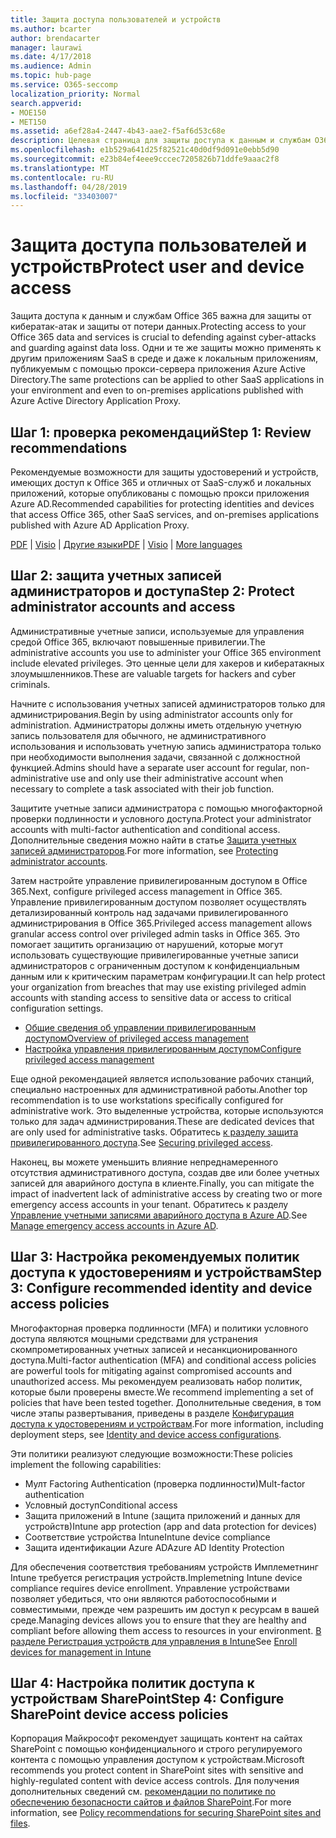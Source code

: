 ```yaml
---
title: Защита доступа пользователей и устройств
ms.author: bcarter
author: brendacarter
manager: laurawi
ms.date: 4/17/2018
ms.audience: Admin
ms.topic: hub-page
ms.service: O365-seccomp
localization_priority: Normal
search.appverid:
- MOE150
- MET150
ms.assetid: a6ef28a4-2447-4b43-aae2-f5af6d53c68e
description: Целевая страница для защиты доступа к данным и службам O365
ms.openlocfilehash: e1b529a641d25f82521c40d0df9d091e0ebb5d90
ms.sourcegitcommit: e23b84ef4eee9cccec7205826b71ddfe9aaac2f8
ms.translationtype: MT
ms.contentlocale: ru-RU
ms.lasthandoff: 04/28/2019
ms.locfileid: "33403007"
---
```

# <a name="protect-user-and-device-access"></a><span data-ttu-id="935e6-103">Защита доступа пользователей и устройств</span><span class="sxs-lookup"><span data-stu-id="935e6-103">Protect user and device access</span></span>

<span data-ttu-id="935e6-104">Защита доступа к данным и службам Office 365 важна для защиты от кибератак-атак и защиты от потери данных.</span><span class="sxs-lookup"><span data-stu-id="935e6-104">Protecting access to your Office 365 data and services is crucial to defending against cyber-attacks and guarding against data loss.</span></span> <span data-ttu-id="935e6-105">Одни и те же защиты можно применять к другим приложениям SaaS в среде и даже к локальным приложениям, публикуемым с помощью прокси-сервера приложения Azure Active Directory.</span><span class="sxs-lookup"><span data-stu-id="935e6-105">The same protections can be applied to other SaaS applications in your environment and even to on-premises applications published with Azure Active Directory Application Proxy.</span></span>
  
## <a name="step-1-review-recommendations"></a><span data-ttu-id="935e6-106">Шаг 1: проверка рекомендаций</span><span class="sxs-lookup"><span data-stu-id="935e6-106">Step 1: Review recommendations</span></span>

<span data-ttu-id="935e6-107">Рекомендуемые возможности для защиты удостоверений и устройств, имеющих доступ к Office 365 и отличных от SaaS-служб и локальных приложений, которые опубликованы с помощью прокси приложения Azure AD.</span><span class="sxs-lookup"><span data-stu-id="935e6-107">Recommended capabilities for protecting identities and devices that access Office 365, other SaaS services, and on-premises applications published with Azure AD Application Proxy.</span></span>
  
<span data-ttu-id="935e6-108">[PDF](https://go.microsoft.com/fwlink/p/?linkid=841656) | [Visio](https://go.microsoft.com/fwlink/p/?linkid=841657) | [Другие языки](https://www.microsoft.com/download/details.aspx?id=55032)</span><span class="sxs-lookup"><span data-stu-id="935e6-108">[PDF](https://go.microsoft.com/fwlink/p/?linkid=841656) | [Visio](https://go.microsoft.com/fwlink/p/?linkid=841657) | [More languages](https://www.microsoft.com/download/details.aspx?id=55032)</span></span>
  
## <a name="step-2-protect-administrator-accounts-and-access"></a><span data-ttu-id="935e6-109">Шаг 2: защита учетных записей администраторов и доступа</span><span class="sxs-lookup"><span data-stu-id="935e6-109">Step 2: Protect administrator accounts and access</span></span>
<span data-ttu-id="935e6-110">Административные учетные записи, используемые для управления средой Office 365, включают повышенные привилегии.</span><span class="sxs-lookup"><span data-stu-id="935e6-110">The administrative accounts you use to administer your Office 365 environment include elevated privileges.</span></span> <span data-ttu-id="935e6-111">Это ценные цели для хакеров и кибератакных злоумышленников.</span><span class="sxs-lookup"><span data-stu-id="935e6-111">These are valuable targets for hackers and cyber criminals.</span></span> 

<span data-ttu-id="935e6-112">Начните с использования учетных записей администраторов только для администрирования.</span><span class="sxs-lookup"><span data-stu-id="935e6-112">Begin by using administrator accounts only for administration.</span></span> <span data-ttu-id="935e6-113">Администраторы должны иметь отдельную учетную запись пользователя для обычного, не административного использования и использовать учетную запись администратора только при необходимости выполнения задачи, связанной с должностной функцией.</span><span class="sxs-lookup"><span data-stu-id="935e6-113">Admins should have a separate user account for regular, non-administrative use and only use their administrative account when necessary to complete a task associated with their job function.</span></span>

<span data-ttu-id="935e6-114">Защитите учетные записи администратора с помощью многофакторной проверки подлинности и условного доступа.</span><span class="sxs-lookup"><span data-stu-id="935e6-114">Protect your administrator accounts with multi-factor authentication and conditional access.</span></span> <span data-ttu-id="935e6-115">Дополнительные сведения можно найти в статье [Защита учетных записей администраторов](https://docs.microsoft.com/en-us/microsoft-365/enterprise/identity-access-prerequisites#protecting-administrator-accounts).</span><span class="sxs-lookup"><span data-stu-id="935e6-115">For more information, see [Protecting administrator accounts](https://docs.microsoft.com/en-us/microsoft-365/enterprise/identity-access-prerequisites#protecting-administrator-accounts).</span></span> 

<span data-ttu-id="935e6-116">Затем настройте управление привилегированным доступом в Office 365.</span><span class="sxs-lookup"><span data-stu-id="935e6-116">Next, configure privileged access management in Office 365.</span></span> <span data-ttu-id="935e6-117">Управление привилегированным доступом позволяет осуществлять детализированный контроль над задачами привилегированного администрирования в Office 365.</span><span class="sxs-lookup"><span data-stu-id="935e6-117">Privileged access management allows granular access control over privileged admin tasks in Office 365.</span></span> <span data-ttu-id="935e6-118">Это помогает защитить организацию от нарушений, которые могут использовать существующие привилегированные учетные записи администраторов с ограниченным доступом к конфиденциальным данным или к критическим параметрам конфигурации.</span><span class="sxs-lookup"><span data-stu-id="935e6-118">It can help protect your organization from breaches that may use existing privileged admin accounts with standing access to sensitive data or access to critical configuration settings.</span></span>

- [<span data-ttu-id="935e6-119">Общие сведения об управлении привилегированным доступом</span><span class="sxs-lookup"><span data-stu-id="935e6-119">Overview of privileged access management</span></span>](privileged-access-management-overview.md)
- [<span data-ttu-id="935e6-120">Настройка управления привилегированным доступом</span><span class="sxs-lookup"><span data-stu-id="935e6-120">Configure privileged access management</span></span>](privileged-access-management-configuration.md)

<span data-ttu-id="935e6-121">Еще одной рекомендацией является использование рабочих станций, специально настроенных для административной работы.</span><span class="sxs-lookup"><span data-stu-id="935e6-121">Another top recommendation is to use workstations specifically configured for administrative work.</span></span> <span data-ttu-id="935e6-122">Это выделенные устройства, которые используются только для задач администрирования.</span><span class="sxs-lookup"><span data-stu-id="935e6-122">These are dedicated devices that are only used for administrative tasks.</span></span> <span data-ttu-id="935e6-123">Обратитесь [к разделу защита привилегированного доступа](https://docs.microsoft.com/en-us/windows-server/identity/securing-privileged-access/securing-privileged-access).</span><span class="sxs-lookup"><span data-stu-id="935e6-123">See [Securing privileged access](https://docs.microsoft.com/en-us/windows-server/identity/securing-privileged-access/securing-privileged-access).</span></span>

<span data-ttu-id="935e6-124">Наконец, вы можете уменьшить влияние непреднамеренного отсутствия административного доступа, создав две или более учетных записей для аварийного доступа в клиенте.</span><span class="sxs-lookup"><span data-stu-id="935e6-124">Finally, you can mitigate the impact of inadvertent lack of administrative access by creating two or more emergency access accounts in your tenant.</span></span> <span data-ttu-id="935e6-125">Обратитесь к разделу [Управление учетными записями аварийного доступа в Azure AD](https://docs.microsoft.com/en-us/azure/active-directory/users-groups-roles/directory-emergency-access).</span><span class="sxs-lookup"><span data-stu-id="935e6-125">See [Manage emergency access accounts in Azure AD](https://docs.microsoft.com/en-us/azure/active-directory/users-groups-roles/directory-emergency-access).</span></span> 

## <a name="step-3-configure-recommended-identity-and-device-access-policies"></a><span data-ttu-id="935e6-126">Шаг 3: Настройка рекомендуемых политик доступа к удостоверениям и устройствам</span><span class="sxs-lookup"><span data-stu-id="935e6-126">Step 3: Configure recommended identity and device access policies</span></span>
<span data-ttu-id="935e6-127">Многофакторная проверка подлинности (MFA) и политики условного доступа являются мощными средствами для устранения скомпрометированных учетных записей и несанкционированного доступа.</span><span class="sxs-lookup"><span data-stu-id="935e6-127">Multi-factor authentication (MFA) and conditional access policies are powerful tools for mitigating against compromised accounts and unauthorized access.</span></span> <span data-ttu-id="935e6-128">Мы рекомендуем реализовать набор политик, которые были проверены вместе.</span><span class="sxs-lookup"><span data-stu-id="935e6-128">We recommend implementing a set of policies that have been tested together.</span></span> <span data-ttu-id="935e6-129">Дополнительные сведения, в том числе этапы развертывания, приведены в разделе [Конфигурация доступа к удостоверениям и устройствам](https://docs.microsoft.com/en-us/microsoft-365/enterprise/microsoft-365-policies-configurations).</span><span class="sxs-lookup"><span data-stu-id="935e6-129">For more information, including deployment steps, see [Identity and device access configurations](https://docs.microsoft.com/en-us/microsoft-365/enterprise/microsoft-365-policies-configurations).</span></span>

 <span data-ttu-id="935e6-130">Эти политики реализуют следующие возможности:</span><span class="sxs-lookup"><span data-stu-id="935e6-130">These policies implement the following capabilities:</span></span>
- <span data-ttu-id="935e6-131">Мулт Factoring Authentication (проверка подлинности)</span><span class="sxs-lookup"><span data-stu-id="935e6-131">Mult-factor authentication</span></span>
- <span data-ttu-id="935e6-132">Условный доступ</span><span class="sxs-lookup"><span data-stu-id="935e6-132">Conditional access</span></span>
- <span data-ttu-id="935e6-133">Защита приложений в Intune (защита приложений и данных для устройств)</span><span class="sxs-lookup"><span data-stu-id="935e6-133">Intune app protection (app and data protection for devices)</span></span>
- <span data-ttu-id="935e6-134">Соответствие устройства Intune</span><span class="sxs-lookup"><span data-stu-id="935e6-134">Intune device compliance</span></span>
- <span data-ttu-id="935e6-135">Защита идентификации Azure AD</span><span class="sxs-lookup"><span data-stu-id="935e6-135">Azure AD Identity Protection</span></span>

<span data-ttu-id="935e6-136">Для обеспечения соответствия требованиям устройств Имплеметнинг Intune требуется регистрация устройств.</span><span class="sxs-lookup"><span data-stu-id="935e6-136">Implemetning Intune device compliance requires device enrollment.</span></span> <span data-ttu-id="935e6-137">Управление устройствами позволяет убедиться, что они являются работоспособными и совместимыми, прежде чем разрешить им доступ к ресурсам в вашей среде.</span><span class="sxs-lookup"><span data-stu-id="935e6-137">Managing devices allows you to ensure that they are healthy and compliant before allowing them access to resources in your environment.</span></span> <span data-ttu-id="935e6-138">[В разделе Регистрация устройств для управления в Intune](https://docs.microsoft.com/intune-classic/deploy-use/enroll-devices-in-microsoft-intune)</span><span class="sxs-lookup"><span data-stu-id="935e6-138">See [Enroll devices for management in Intune](https://docs.microsoft.com/intune-classic/deploy-use/enroll-devices-in-microsoft-intune)</span></span>

## <a name="step-4-configure-sharepoint-device-access-policies"></a><span data-ttu-id="935e6-139">Шаг 4: Настройка политик доступа к устройствам SharePoint</span><span class="sxs-lookup"><span data-stu-id="935e6-139">Step 4: Configure SharePoint device access policies</span></span>

<span data-ttu-id="935e6-140">Корпорация Майкрософт рекомендует защищать контент на сайтах SharePoint с помощью конфиденциального и строго регулируемого контента с помощью управления доступом к устройствам.</span><span class="sxs-lookup"><span data-stu-id="935e6-140">Microsoft recommends you protect content in SharePoint sites with sensitive and highly-regulated content with device access controls.</span></span> <span data-ttu-id="935e6-141">Для получения дополнительных сведений см. [рекомендации по политике по обеспечению безопасности сайтов и файлов SharePoint](https://docs.microsoft.com/en-us/microsoft-365/enterprise/sharepoint-file-access-policies).</span><span class="sxs-lookup"><span data-stu-id="935e6-141">For more information, see [Policy recommendations for securing SharePoint sites and files](https://docs.microsoft.com/en-us/microsoft-365/enterprise/sharepoint-file-access-policies).</span></span>



    


